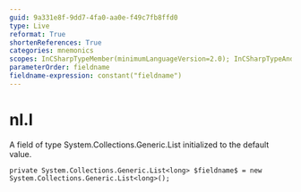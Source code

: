 ```yaml
---
guid: 9a331e8f-9dd7-4fa0-aa0e-f49c7fb8ffd0
type: Live
reformat: True
shortenReferences: True
categories: mnemonics
scopes: InCSharpTypeMember(minimumLanguageVersion=2.0); InCSharpTypeAndNamespace(minimumLanguageVersion=2.0)
parameterOrder: fieldname
fieldname-expression: constant("fieldname")
---
```


# nl.l

A field of type System.Collections.Generic.List<long> initialized to the default value.

```
private System.Collections.Generic.List<long> $fieldname$ = new System.Collections.Generic.List<long>();
```
